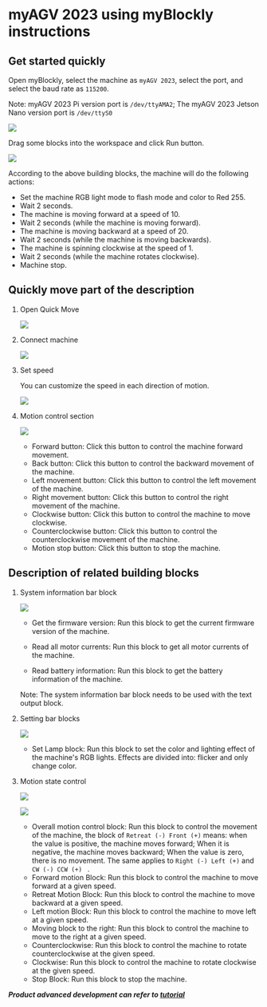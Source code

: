 #  myAGV 2023 using myBlockly  instructions



## Get started quickly

Open myBlockly, select the machine as `myAGV 2023`, select the port, and select the baud rate as `115200`.

Note: myAGV 2023 Pi version port is `/dev/ttyAMA2`; The myAGV 2023 Jetson Nano version  port is  `/dev/ttyS0`

![](../../resourse/20-myAgv2023/myBlockly/1.1.png)



Drag some blocks into the workspace and click Run button.

![](../../resourse/20-myAgv2023/myBlockly/1.2.png)



According to the above building blocks, the machine will do the following actions:

- Set the machine RGB light mode to flash mode and  color to Red 255.
- Wait 2 seconds.
- The machine is moving forward at a speed of 10.
- Wait 2 seconds (while the machine is moving forward).
- The machine is moving backward at a speed of 20.
- Wait 2 seconds (while the machine is moving backwards).
- The machine is spinning clockwise at the speed of 1.
- Wait 2 seconds (while the machine rotates clockwise).
- Machine stop.





## Quickly move part of the description

1. Open Quick Move

   ![](../../resourse/20-myAgv2023/myBlockly/2.1.png)

2. Connect machine

   ![](../../resourse/20-myAgv2023/myBlockly/2.2.png)

3. Set speed

   You can customize the speed in each direction of motion.

   ![](../../resourse/20-myAgv2023/myBlockly/2.3.png)



4. Motion control section

   ![](../../resourse/20-myAgv2023/myBlockly/2.4.png)

   - Forward button: Click this button to control the machine forward movement.
   - Back button: Click this button to control the backward movement of the machine.
   - Left movement button: Click this button to control the left movement of the machine.
   - Right movement button: Click this button to control the right movement of the machine.
   - Clockwise button: Click this button to control the machine to move clockwise.
   - Counterclockwise button: Click this button to control the counterclockwise movement of the machine.
   - Motion stop button: Click this button to stop the machine.



## Description of related building blocks

1. System information bar block

   ![](../../resourse/20-myAgv2023/myBlockly/3.1.png)

   - Get the firmware version: Run this block to get the current firmware version of the machine.

   - Read all motor currents: Run this block to get all motor currents of the machine.

   - Read battery information: Run this block to get the battery information of the machine.



   Note: The system information bar block needs to be used with the text output block.



2. Setting bar blocks

   ![](../../resourse/20-myAgv2023/myBlockly/3.2.png)

   - Set Lamp block: Run this block to set the color and lighting effect of the machine's RGB lights. Effects are divided into: flicker and only change color.



3. Motion state control

   ![](../../resourse/20-myAgv2023/myBlockly/3.3.png)

   ![](../../resourse/20-myAgv2023/myBlockly/3.4.png)

   - Overall motion control block: Run this block to control the movement of the machine, the block of `Retreat (-) Front (+)` means: when the value is positive, the machine moves forward; When it is negative, the machine moves backward; When the value is zero, there is no movement. The same applies to `Right (-) Left (+)` and  `CW (-) CCW (+) ` .
   - Forward motion Block: Run this block to control the machine to move forward at a given speed.
   - Retreat Motion Block: Run this block to control the machine to move backward at a given speed.
   - Left motion Block: Run this block to control the machine to move left at a given speed.
   - Moving block to the right: Run this block to control the machine to move to the right at a given speed.
   - Counterclockwise: Run this block to control the machine to rotate counterclockwise at the given speed.
   - Clockwise: Run this block to control the machine to rotate clockwise at the given speed.
   - Stop Block: Run this block to stop the machine.

***Product advanced development can refer to [tutorial](https://docs.elephantrobotics.com/docs/myagv-2023-en/2-serialproduct/2.13-myAGV2023/PI/4-DevelopmentEnvironmentAndConstruction.html#advanced-development)***